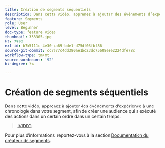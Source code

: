 ```yaml
---
title: Création de segments séquentiels
description: Dans cette vidéo, apprenez à ajouter des événements d’expérience à une chronologie dans votre segment, afin de créer une audience qui a exécuté des actions dans un certain ordre dans un certain temps.
feature: Segments
role: User
level: Beginner
doc-type: feature video
thumbnail: 333305.jpg
kt: 7892
exl-id: b7b5111c-4e30-4a69-bde1-d75df03fbf86
source-git-commit: cc7a77c4dd380ae1bc23dc75608e8e2224dfe78c
workflow-type: tm+mt
source-wordcount: '92'
ht-degree: 7%

---
```


# Création de segments séquentiels

Dans cette vidéo, apprenez à ajouter des événements d’expérience à une chronologie dans votre segment, afin de créer une audience qui a exécuté des actions dans un certain ordre dans un certain temps.

>[!VIDEO](https://video.tv.adobe.com/v/333305/?quality=12&learn=on)

Pour plus d’informations, reportez-vous à la section [Documentation du créateur de segments](https://experienceleague.adobe.com/docs/experience-platform/segmentation/ui/segment-builder.html?lang=fr).